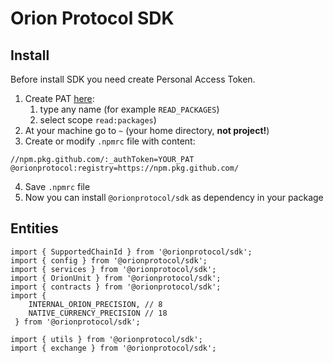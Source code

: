 # Orion Protocol SDK

## Install

Before install SDK you need create Personal Access Token.

1. Create PAT [here](https://github.com/settings/tokens):
   1. type any name (for example `READ_PACKAGES`)
   2. select scope `read:packages`)
2. At your machine go to `~` (your home directory, **not project!**)
3. Create or modify `.npmrc` file with content:

```
//npm.pkg.github.com/:_authToken=YOUR_PAT
@orionprotocol:registry=https://npm.pkg.github.com/
```

4. Save `.npmrc` file
5. Now you can install `@orionprotocol/sdk` as dependency in your package

## Entities

```
import { SupportedChainId } from '@orionprotocol/sdk';
import { config } from '@orionprotocol/sdk';
import { services } from '@orionprotocol/sdk';
import { OrionUnit } from '@orionprotocol/sdk';
import { contracts } from '@orionprotocol/sdk';
import {
    INTERNAL_ORION_PRECISION, // 8
    NATIVE_CURRENCY_PRECISION // 18
 } from '@orionprotocol/sdk';

import { utils } from '@orionprotocol/sdk';
import { exchange } from '@orionprotocol/sdk';

```
